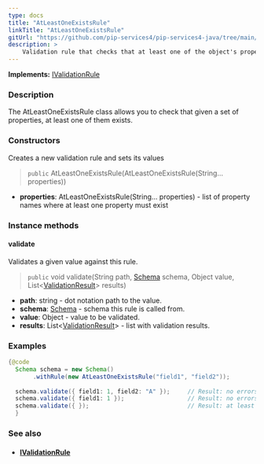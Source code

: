 ```yaml
---
type: docs
title: "AtLeastOneExistsRule"
linkTitle: "AtLeastOneExistsRule"
gitUrl: "https://github.com/pip-services4/pip-services4-java/tree/main/pip-services4-data-java"
description: >
    Validation rule that checks that at least one of the object's properties exists.
---
```


**Implements:** [IValidationRule](../ivalidation_rule)

### Description

The AtLeastOneExistsRule class allows you to check that given a set of properties, at least one of them exists. 

### Constructors
Creates a new validation rule and sets its values

> `public` AtLeastOneExistsRule(AtLeastOneExistsRule(String... properties))

- **properties**: AtLeastOneExistsRule(String... properties) - list of property names where at least one property must exist

### Instance methods

#### validate
Validates a given value against this rule.

> `public` void validate(String path, [Schema](../schema) schema, Object value, List<[ValidationResult](../validation_result)> results)

- **path**: string - dot notation path to the value.
- **schema**: [Schema](../schema) - schema this rule is called from.
- **value**: Object - value to be validated.
- **results**: List<[ValidationResult](../validation_result)> - list with validation results.

### Examples
```java
{@code
  Schema schema = new Schema()
       .withRule(new AtLeastOneExistsRule("field1", "field2"));
 
  schema.validate({ field1: 1, field2: "A" });     // Result: no errors
  schema.validate({ field1: 1 });                  // Result: no errors
  schema.validate({ });                            // Result: at least one of properties field1, field2 must exist
  }
```

### See also
- #### [IValidationRule](../ivalidation_rule)
